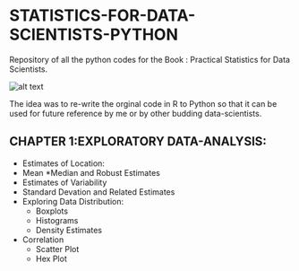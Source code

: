 # STATISTICS-FOR-DATA-SCIENTISTS-PYTHON #
Repository of all the python codes for the Book : Practical Statistics for Data Scientists. 

![alt text](https://images-na.ssl-images-amazon.com/images/I/51XWliJw1uL._SX379_BO1,204,203,200_.jpg)

The idea was to re-write the orginal code in R to Python so that it can be used for future reference by me or by other budding data-scientists.

## CHAPTER 1:EXPLORATORY DATA-ANALYSIS: ##
*	Estimates of Location:
  *	Mean
  *Median and Robust Estimates
*	Estimates of Variability
  * Standard Devation and Related Estimates
* Exploring Data Distribution:
  * Boxplots
  *	Histograms
  * Density Estimates
* Correlation
  * Scatter Plot
  * Hex Plot	